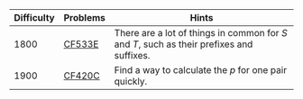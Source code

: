 | Difficulty | Problems | Hints |
| -------- | -------- | -------- |
| 1800 | [CF533E](https://codeforces.com/problemset/problem/533/E) | There are a lot of things in common for $S$ and $T$, such as their prefixes and suffixes. |
| 1900 | [CF420C](https://codeforces.com/problemset/problem/420/C) | Find a way to calculate the $p$ for one pair quickly. |